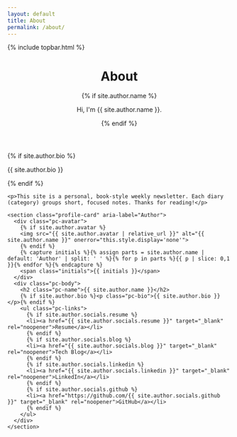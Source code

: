 ```yaml
---
layout: default
title: About
permalink: /about/
---
```


{% include topbar.html %}

<div class="post-read">
  <header class="post-head">
    <h1>About</h1>
    {% if site.author.name %}<p class="subtitle">Hi, I'm {{ site.author.name }}.</p>{% endif %}
  </header>

  <div class="post-body">
    {% if site.author.bio %}
    <p>{{ site.author.bio }}</p>
    {% endif %}

    <p>This site is a personal, book‑style weekly newsletter. Each diary (category) groups short, focused notes. Thanks for reading!</p>

    <section class="profile-card" aria-label="Author">
      <div class="pc-avatar">
        {% if site.author.avatar %}
        <img src="{{ site.author.avatar | relative_url }}" alt="{{ site.author.name }}" onerror="this.style.display='none'">
        {% endif %}
        {% capture initials %}{% assign parts = site.author.name | default: 'Author' | split: ' ' %}{% for p in parts %}{{ p | slice: 0,1 }}{% endfor %}{% endcapture %}
        <span class="initials">{{ initials }}</span>
      </div>
      <div class="pc-body">
        <h2 class="pc-name">{{ site.author.name }}</h2>
        {% if site.author.bio %}<p class="pc-bio">{{ site.author.bio }}</p>{% endif %}
        <ul class="pc-links">
          {% if site.author.socials.resume %}
          <li><a href="{{ site.author.socials.resume }}" target="_blank" rel="noopener">Resume</a></li>
          {% endif %}
          {% if site.author.socials.blog %}
          <li><a href="{{ site.author.socials.blog }}" target="_blank" rel="noopener">Tech Blog</a></li>
          {% endif %}
          {% if site.author.socials.linkedin %}
          <li><a href="{{ site.author.socials.linkedin }}" target="_blank" rel="noopener">LinkedIn</a></li>
          {% endif %}
          {% if site.author.socials.github %}
          <li><a href="https://github.com/{{ site.author.socials.github }}" target="_blank" rel="noopener">GitHub</a></li>
          {% endif %}
        </ul>
      </div>
    </section>

  </div>
</div>

